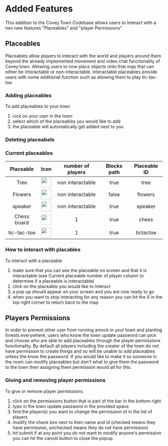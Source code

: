 # Added Features

This addition to the Covey.Town Codebase allows users to interact with a two new features "Placeables" and "player Permissions"

## Placeables

Placeables allow players to interact with the world and players around them beyond the already implemented movement and video chat functionality of Covey.town. Allowing users to now place objects onto that map that can either be interactable or non-interactable.
interactable placeables provide users with some additional function such as allowing them to play tic-tac-toe.

### Adding placeables

To add placeables to your town

1. cick on your user in the town
2. select which of the placeables you would like to add
3. the placeable will automatically get added next to you

### Deleting placeabels

### Current placeables

|  Placeable  |                                  Icon                                  | number of players | Blocks path | Placeable ID |
| :---------: | :--------------------------------------------------------------------: | :---------------: | :---------: | :----------: |
|    Tree     |   <img src="frontend/public/assets/placeables/tree.png" width="32">    | non interactable  |    true     |     tree     |
|   Flowers   |  <img src="frontend/public/assets/placeables/flowers.png" width="32">  | non interactable  |    false    |   flowers    |
|   speaker   |  <img src="frontend/public/assets/placeables/speaker.png" width="32">  | non interactable  |    true     |   speaker    |
| Chess board |   <img src="frontend/public/assets/placeables/chess.png" width="32">   |         1         |    true     |    chess     |
| tic-tac-toe | <img src="frontend/public/assets/placeables/tictactoe.png" width="32"> |         1         |    true     |  tictactoe   |

### How to interact with placables

To interact with a placeable

1. make sure that you can see the placeable on screen and that it is interactable (see Current placeable number of player column to determine if a placeable is interactable)
2. click on the placeable you would like to interact
3. a pop up should appear on your screen and you are now ready to go
4. when you want to stop interacting for any reason you can hit the X in the top right corner to return back to the map

## Players Permissions

In order to prevent other user from running amock in your town and planting forests everywhere, users who know the town update password can pick and choose who are able to add placeables through the player permissions functionality. By default all players including the creater of the town do not have permission to create things and so will be unable to add placeables unless the know the password. If you would like to make it so someone in the room can modify placeables but don't what to give them the password to the town then assigning them permission would all for this.

### Giving and removing player permissions

To give or remove player permissions.

1. click on the permissions button that is part of the bar in the bottom right
2. type in the town update password in the provided space
3. find the player(s) you want to change the permission of in the list of players
4. modify the check box next to their name and id (checked means they have permission, unchecked means they do not have permission)
5. hit submit
   if at any point you do not want to modify anyone's permission you can hit the cancel button to close the popup.
